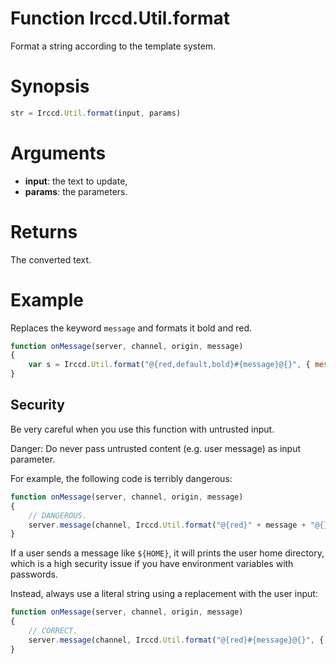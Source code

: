 # Function Irccd.Util.format

Format a string according to the template system.

# Synopsis

```javascript
str = Irccd.Util.format(input, params)
```

# Arguments

  - **input**: the text to update,
  - **params**: the parameters.

# Returns

The converted text.

# Example

Replaces the keyword `message` and formats it bold and red.

```javascript
function onMessage(server, channel, origin, message)
{
    var s = Irccd.Util.format("@{red,default,bold}#{message}@{}", { message: message })
}
```

## Security

Be very careful when you use this function with untrusted input.

Danger: Do never pass untrusted content (e.g. user message) as input parameter.

For example, the following code is terribly dangerous:

```javascript
function onMessage(server, channel, origin, message)
{
    // DANGEROUS.
    server.message(channel, Irccd.Util.format("@{red}" + message + "@{}");
}
```

If a user sends a message like `${HOME}`, it will prints the user home
directory, which is a high security issue if you have environment variables with
passwords.

Instead, always use a literal string using a replacement with the user input:

```javascript
function onMessage(server, channel, origin, message)
{
    // CORRECT.
    server.message(channel, Irccd.Util.format("@{red}#{message}@{}", { message: message });
}
```
